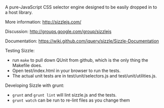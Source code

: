 A pure-JavaScript CSS selector engine designed to be easily dropped in to a host library.

More information:
 http://sizzlejs.com/

Discussion:
  http://groups.google.com/group/sizzlejs

Documentation:
  https://wiki.github.com/jquery/sizzle/Sizzle-Documentation

Testing Sizzle:
 - run `make` to pull down QUnit from github, which is the only thing the Makefile does.
 - Open test/index.html in your browser to run the tests.
 - The actual unit tests are in test/unit/selectors.js and test/unit/utilities.js.

Developing Sizzle with grunt:
 - `grunt` and `grunt lint` will lint sizzle.js and the tests.
 - `grunt watch` can be run to re-lint files as you change them
